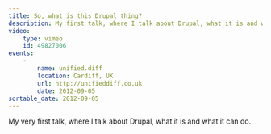 ```yaml
---
title: So, what is this Drupal thing?
description: My first talk, where I talk about Drupal, what it is and what it can do.
video:
    type: vimeo
    id: 49827006
events:
    -
        name: unified.diff
        location: Cardiff, UK
        url: http://unifieddiff.co.uk
        date: 2012-09-05
sortable_date: 2012-09-05
---
```


My very first talk, where I talk about Drupal, what it is and what it can do.

